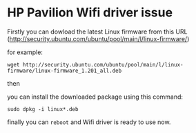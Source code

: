 # HP Pavilion Wifi driver issue

Firstly you can dowload the latest Linux firmware from this URL (http://security.ubuntu.com/ubuntu/pool/main/l/linux-firmware/)

for example:

  `wget http://security.ubuntu.com/ubuntu/pool/main/l/linux-firmware/linux-firmware_1.201_all.deb`

then

you can install the downloaded package using this command:

  `sudo dpkg -i linux*.deb`
  
finally you can `reboot` and Wifi driver is ready to use now.

